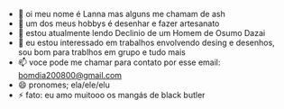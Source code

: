 - 👋 oi meu nome é Lanna mas alguns me chamam de ash 
- 👀 um dos meus hobbys é desenhar e fazer artesanato 
- 🌱 estou atualmente lendo Declinio de um Homem de Osumo Dazai 
- 💞️  eu estou interessado em trabalhos envolvendo desing e desenhos, sou bom para trablhos em grupo e tudo mais 
- 📫 voce pode me chamar para contato por esse email: bomdia200800@gmail.com
- 😄 pronomes; ela/ele/elu
- ⚡ fato: eu amo muitooo os mangás de black butler 

<!---
ciellzin/ciellzin is a ✨ special ✨ repository because its `README.md` (this file) appears on your GitHub profile.
You can click the Preview link to take a look at your changes.
--->
